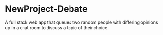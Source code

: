 # NewProject-Debate
A full stack web app that queues two random people with differing opinions up in a chat room to discuss a topic of their choice.

